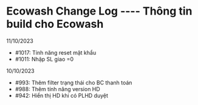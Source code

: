 # Ecowash Change Log ---- Thông tin build cho Ecowash


11/10/2023
- #1017: Tính năng reset mật khẩu
- #1011: Nhập SL giao =0

10/10/2023
- #993: Thêm filter trạng thái cho BC thanh toán
- #988: Thêm tính năng version HD
- #942: Hiển thị HD khi có PLHD duyệt



